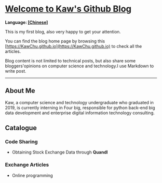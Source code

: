 # **[Welcome to Kaw's Github Blog](https://KawChu.github.io)**

**Language: [[Chinese]](https://KawChu.github.io/page_cn)**

This is my first blog, also very happy to get your attention.

You can find the blog home page by browsing this [https://KawChu.github.io](https://KawChu.github.io) to check all the articles. 

Blog content is not limited to technical posts, but also share some bloggers'opinions on computer science and technology.I use Markdown to write post.

***

## **About Me**
Kaw, a computer science and technology undergraduate who graduated in 2019, is currently interning in Four big, responsible for python back-end big data development and enterprise digital information technology consulting.

## **Catalogue**

### Code Sharing
* Obtaining Stock Exchange Data through **Quandl**

### Exchange Articles
* Online programming
